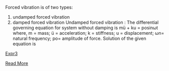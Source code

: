 Forced vibration is of two types:
1. undamped forced vibration
2. damped forced vibration
Undamped forced vibration : The differential governing equation for system without damping is mü + ku = posinωt
where, m = mass; ü = acceleration; k = stiffness; u = displacement; ωn= natural frequency; po= amplitude of force.
Solution of the given equation is

[Expr3](images/Expr3.png)


[Read More](doc/3.Theory.pdf)
